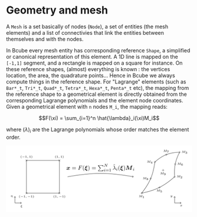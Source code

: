 # Geometry and mesh

A `Mesh` is a set basically of nodes (`Node`), a set of entities (the mesh elements) and a list of connectivies that link the entities between themselves and with the nodes.

In Bcube every mesh entity has corresponding reference `Shape`, a simplified or canonical representation of this element. A 1D line is mapped on the `[-1,1]` segment, and a rectangle is mapped on a square for instance. On these reference shapes, (almost) everything is known : the vertices location, the area, the quadrature points... Hence in Bcube we always compute things in the reference shape. For "Lagrange" elements (such as `Bar*_t`, `Tri*_t`, `Quad*_t`, `Tetra*_t`, `Hexa*_t`, `Penta*_t` etc), the mapping from the reference shape to a geometrical element is directly obtained from the corresponding Lagrange polynomials and the element node coordinates. Given a geometrical element with `n` nodes `M_i`, the mapping reads:

```math
F(\xi) = \sum_{i=1}^n \hat{\lambda}_i(\xi)M_i
```

where $(\lambda)_i$ are the Lagrange polynomials whose order matches the element order.

![sketch](../assets/sketch/sketch-integration.png)
